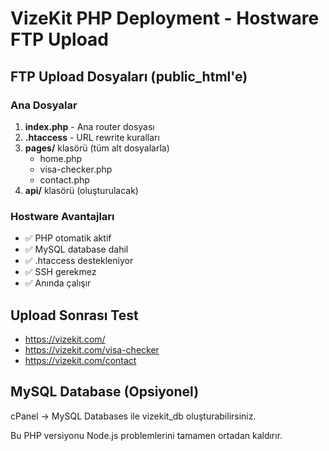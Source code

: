 # VizeKit PHP Deployment - Hostware FTP Upload

## FTP Upload Dosyaları (public_html'e)

### Ana Dosyalar
1. **index.php** - Ana router dosyası
2. **.htaccess** - URL rewrite kuralları
3. **pages/** klasörü (tüm alt dosyalarla)
   - home.php
   - visa-checker.php
   - contact.php
4. **api/** klasörü (oluşturulacak)

### Hostware Avantajları
- ✅ PHP otomatik aktif
- ✅ MySQL database dahil
- ✅ .htaccess destekleniyor
- ✅ SSH gerekmez
- ✅ Anında çalışır

## Upload Sonrası Test
- https://vizekit.com/
- https://vizekit.com/visa-checker
- https://vizekit.com/contact

## MySQL Database (Opsiyonel)
cPanel → MySQL Databases ile vizekit_db oluşturabilirsiniz.

Bu PHP versiyonu Node.js problemlerini tamamen ortadan kaldırır.